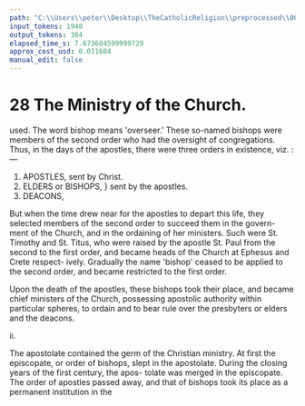 ```yaml
---
path: "C:\\Users\\peter\\Desktop\\TheCatholicReligion\\preprocessed\\00048.jpg"
input_tokens: 1948
output_tokens: 384
elapsed_time_s: 7.673604599999729
approx_cost_usd: 0.011604
manual_edit: false
---
```

# 28 The Ministry of the Church.

used. The word bishop means 'overseer.' These
so-named bishops were members of the second
order who had the oversight of congregations.
Thus, in the days of the apostles, there were
three orders in existence, viz. :—

1. APOSTLES, sent by Christ.
2. ELDERS or BISHOPS, } sent by the apostles.
3. DEACONS,

But when the time drew near for the apostles
to depart this life, they selected members of the
second order to succeed them in the govern-
ment of the Church, and in the ordaining of her
ministers. Such were St. Timothy and St. Titus,
who were raised by the apostle St. Paul from
the second to the first order, and became heads
of the Church at Ephesus and Crete respect-
ively. Gradually the name 'bishop' ceased to
be applied to the second order, and became
restricted to the first order.

Upon the death of the apostles, these bishops
took their place, and became chief ministers
of the Church, possessing apostolic authority
within particular spheres, to ordain and to
bear rule over the presbyters or elders and the
deacons.

ii.

The apostolate contained the germ of the
Christian ministry. At first the episcopate, or
order of bishops, slept in the apostolate. During
the closing years of the first century, the apos-
tolate was merged in the episcopate. The order
of apostles passed away, and that of bishops
took its place as a permanent institution in the
